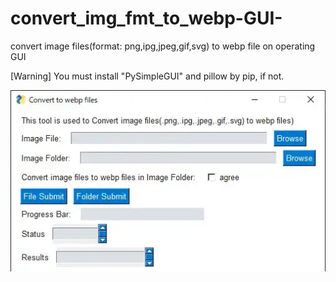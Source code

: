 # convert_img_fmt_to_webp-GUI-
convert image files(format: png,ipg,jpeg,gif,svg) to webp file on operating GUI

[Warning] You must install "PySimpleGUI" and pillow by pip, if not.


![Test Image 1](GUI_IMAGE.webp)
